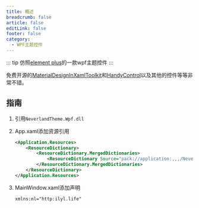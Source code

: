 ```yaml
---
title: 概述
breadcrumb: false
article: false
editLink: false
footer: false
category:
  - WPF主题控件
---
```


::: tip
仿照[element plus](https://element-plus.org/zh-CN/guide/design.html)的一款wpf主题控件
:::

免费开源的[MaterialDesignInXamlToolkit](https://github.com/MaterialDesignInXAML/MaterialDesignInXamlToolkit)和[HandyControl](https://github.com/HandyOrg/HandyControl)以及其他的控件等等非常不错。

## 指南

1. 引用`NeverlandTheme.Wpf.dll`

2. App.xaml添加资源引用

    ```xml
    <Application.Resources>
        <ResourceDictionary>
            <ResourceDictionary.MergedDictionaries>
                <ResourceDictionary Source="pack://application:,,,/NeverlandTheme.Wpf;component/Themes/Generic.xaml" />
            </ResourceDictionary.MergedDictionaries>
        </ResourceDictionary>
    </Application.Resources>
    ```

3. MainWindow.xaml添加声明

    ```xml
    xmlns:nl="http:ilyl.life"
    ```
